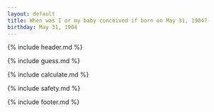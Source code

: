 ```yaml
---
layout: default
title: When was I or my baby conceived if born on May 31, 1904?
birthday: May 31, 1904
---
```


{% include header.md %}

{% include guess.md %}

{% include calculate.md %}

{% include safety.md %}

{% include footer.md %}



